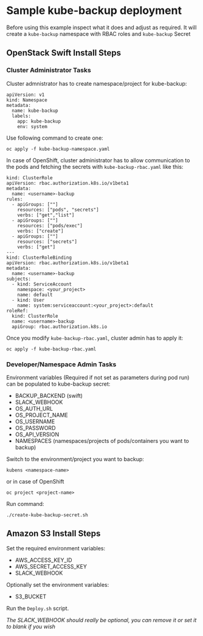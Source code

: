 # Sample kube-backup deployment

Before using this example inspect what it does and adjust as required.
It will create a `kube-backup` namespace with RBAC roles and `kube-backup` Secret

## OpenStack Swift Install Steps

### Cluster Administrator Tasks

Cluster admnistrator has to create namespace/project for kube-backup:

```
apiVersion: v1
kind: Namespace
metadata:
  name: kube-backup
  labels:
    app: kube-backup
    env: system
```

Use following command to create one:

```
oc apply -f kube-backup-namespace.yaml
```

In case of OpenShift, cluster administrator has to allow communication to the pods and fetching the secrets with `kube-backup-rbac.yaml` like this:

```
kind: ClusterRole
apiVersion: rbac.authorization.k8s.io/v1beta1
metadata:
  name: <username>-backup
rules:
  - apiGroups: [""]
    resources: ["pods", "secrets"]
    verbs: ["get","list"]
  - apiGroups: [""]
    resources: ["pods/exec"]
    verbs: ["create"]
  - apiGroups: [""]
    resources: ["secrets"]
    verbs: ["get"]
---
kind: ClusterRoleBinding
apiVersion: rbac.authorization.k8s.io/v1beta1
metadata:
  name: <username>-backup
subjects:
  - kind: ServiceAccount
    namespace: <your_project>
    name: default
  - kind: User
    name: system:serviceaccount:<your_project>:default
roleRef:
  kind: ClusterRole
  name: <username>-backup
  apiGroup: rbac.authorization.k8s.io
```

Once you modify `kube-backup-rbac.yaml`, cluster admin has to apply it:

```
oc apply -f kube-backup-rbac.yaml
```

### Developer/Namespace Admin Tasks

Environment variables (Required if not set as parameters during pod run) can be populated to kube-backup secret:

- BACKUP\_BACKEND (swift)
- SLACK\_WEBHOOK
- OS\_AUTH\_URL
- OS\_PROJECT\_NAME
- OS\_USERNAME
- OS\_PASSWORD
- OS\_API\_VERSION
- NAMESPACES (namespaces/projects of pods/containers you want to backup)

[//]: # (These variables not used now:)
[//]: # (- OS\_REGION\_NAME)
[//]: # (- OS\_IDENTITY\_API\_VERSION)
[//]: # (- KUBECONFIG\_FILE \(eg. ~/.kube/config\))

Switch to the environment/project you want to backup:

```
kubens <namespace-name>
```

or in case of OpenShift

```
oc project <project-name>
```

Run command:

```
./create-kube-backup-secret.sh
```

## Amazon S3 Install Steps

Set the required environment variables:

- AWS_ACCESS_KEY_ID
- AWS_SECRET_ACCESS_KEY
- SLACK_WEBHOOK

Optionally set the environment variables:

- S3_BUCKET

Run the `Deploy.sh` script.

*The SLACK_WEBHOOK should really be optional, you can remove it or set it to blank if you wish*
